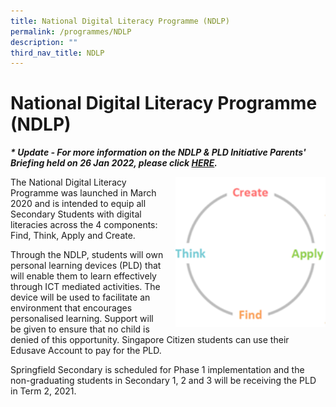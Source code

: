 ```yaml
---
title: National Digital Literacy Programme (NDLP)
permalink: /programmes/NDLP
description: ""
third_nav_title: NDLP
---
```

National Digital Literacy Programme (NDLP)
==========================================

_**\* Update - For more information on the NDLP & PLD Initiative Parents' Briefing held on 26 Jan 2022, please click [HERE](/programmes/national-digital-literacy-programme-ndlp/ndlp-n-pld-initiative-parents-briefing-26-jan-2022).**_

<img src="/images/download.png" style="width:240px;height:240px;margin-left:15px;" align = "right">
 
The National Digital Literacy Programme was launched in March 2020 and is intended to equip all Secondary Students with digital literacies across the 4 components: Find, Think, Apply and Create. 

Through the NDLP, students will own personal learning devices (PLD) that will enable them to learn effectively through ICT mediated activities. The device will be used to facilitate an environment that encourages personalised learning. Support will be given to ensure that no child is denied of this opportunity. Singapore Citizen students can use their Edusave Account to pay for the PLD.

  

Springfield Secondary is scheduled for Phase 1 implementation and the non-graduating students in Secondary 1, 2 and 3 will be receiving the PLD in Term 2, 2021.